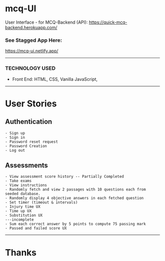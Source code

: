 # mcq-UI
User Interface - for MCQ-Backend (API): https://quick-mcq-backend.herokuapp.com/

### See Stagged App Here: 
https://mcq-ui.netlify.app/
___
### TECHNOLOGY USED
+ Front End: HTML, CSS, Vanilla JavaScript,
___
# User Stories
## Authentication
	- Sign up
	- Sign in
	- Password reset request
	- Password Creation
	- Log out

## Assessments
	- View assessment score history -- Partially Completed
	- Take exams
	- View instructions
	- Randomly fetch and view 2 passages with 10 questions each from seeded database.
	- Randomly display 4 objective answers in each fetched question
	- Set timer (timeout & intervals)
	- Injury time UX
	- Time up UX
	- Substitution UX
	---incomplete
	- Sum each correct answer by 5 points to compute 75 passing mark
	- Passed and failed score UX
___

# Thanks
